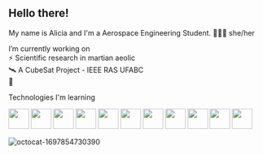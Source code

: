 ## Hello there!  
My name is Alicia and I'm a Aerospace Engineering Student. 
👩🏽‍🚀 she/her 

I’m currently working on </br>
⚡ Scientific research in martian aeolic </br>
🛰️ A CubeSat Project - IEEE RAS UFABC </br>
🚀  </br>


Technologies I'm learning

<img src="https://cdn.jsdelivr.net/gh/devicons/devicon/icons/linux/linux-original.svg" width="40" height="40"/> <img src="https://cdn.jsdelivr.net/gh/devicons/devicon/icons/ubuntu/ubuntu-plain.svg" width="40" height="40"/> <img src="https://cdn.jsdelivr.net/gh/devicons/devicon/icons/docker/docker-original.svg" width="40" height="40"/> <img src="https://cdn.jsdelivr.net/gh/devicons/devicon/icons/python/python-original.svg" width="40" height="40"/> <img src="https://cdn.jsdelivr.net/gh/devicons/devicon/icons/c/c-original.svg" width="40" height="40"/> <img src="https://cdn.jsdelivr.net/gh/devicons/devicon/icons/cplusplus/cplusplus-original.svg" width="40" height="40"/> <img src="https://cdn.jsdelivr.net/gh/devicons/devicon/icons/arduino/arduino-original.svg"  width="40" height="40"/> <img src="https://cdn.jsdelivr.net/gh/devicons/devicon/icons/matlab/matlab-original.svg" width="40" height="40"/> <img src="https://cdn.jsdelivr.net/gh/devicons/devicon/icons/git/git-original.svg" width="40" height="40"/> <img src="https://cdn.jsdelivr.net/gh/devicons/devicon/icons/github/github-original.svg" width="40" height="40"/> <img src="https://cdn.jsdelivr.net/gh/devicons/devicon/icons/latex/latex-original.svg" width="40" height="40"/> 
          




![octocat-1697854730390](https://github.com/aliciamartins/aliciamartins/assets/82853104/a93c7719-9d7d-4eca-b99b-a93e84b0b2c9) 


<!--
**aliciamartins/aliciamartins** is a ✨ _special_ ✨ repository because its `README.md` (this file) appears on your GitHub profile.

Here are some ideas to get you started:

🚀🛰️🔭🛸👩🏽‍🚀🌌✈️
- 🔭 I’m currently working on ...
- 🌱 I’m currently learning ...
- 👯 I’m looking to collaborate on ...
- 🤔 I’m looking for help with ...
- 💬 Ask me about ...
- 📫 How to reach me: ...
- 😄 Pronouns: ...
- ⚡ Fun fact: ...
-->
